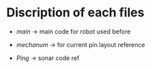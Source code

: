 # Discription of each files

* _main_ -> main code for robot used before

* _mechanum_ -> for current pin layout reference

* _Ping_ -> sonar code ref
